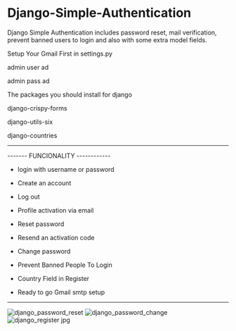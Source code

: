 # Django-Simple-Authentication
Django Simple Authentication includes password reset, mail verification, prevent banned users to login and also with some extra model fields.


Setup Your Gmail First in settings.py

admin user ad

admin pass ad 



The packages you should install for django 

django-crispy-forms

django-utils-six

django-countries

---------------------------------------------

-------  FUNCIONALITY ------------

- login with  username or password

- Create an account

- Log out

- Profile activation via email

- Reset password

- Resend an activation code

- Change password

- Prevent Banned People To Login

- Country Field in Register

- Ready to go Gmail smtp setup

-------------------------------


![django_password_reset](https://user-images.githubusercontent.com/80206446/130806262-4c4fca91-e77b-4533-b1aa-064f814452d1.jpg)
![django_password_change](https://user-images.githubusercontent.com/80206446/130806473-9d06502d-7c01-43e9-a824-4f324f385745.jpg)
![django_register jpg](https://user-images.githubusercontent.com/80206446/130809588-3ab13618-897c-4959-a3ab-cfe3e8d878a9.jpg)

